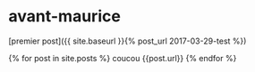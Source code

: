 # avant-maurice


[premier post]({{ site.baseurl }}{% post_url 2017-03-29-test %})
 
 {% for post in site.posts %}
coucou {{post.url}}
  {% endfor %}

 
